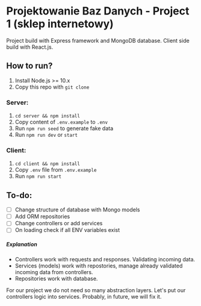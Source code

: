 # Projektowanie Baz Danych - Project 1 (sklep internetowy)

Project build with Express framework and MongoDB database.
Client side build with React.js.

## How to run?

1. Install Node.js >= 10.x
2. Copy this repo with `git clone`

### Server:

1. `cd server && npm install` 
2. Copy content of `.env.example` to `.env`
3. Run `npm run seed` to generate fake data
4. Run `npm run dev` or `start`

### Client:

1. `cd client && npm install`
2. Copy `.env` file from `.env.example`
3. Run `npm run start`

## To-do:

- [ ] Change structure of database with Mongo models
- [ ] Add ORM repositories
- [ ] Change controllers or add services
- [ ] On loading check if all ENV variables exist

##### Explanation

 - Controllers work with requests and responses. Validating incoming data.
 - Services (models) work with repostories, manage already validated incoming data from controllers.
 - Repositories work with database.

 For our project we do not need so many abstraction layers. Let's put our controllers logic into services. 
 Probably, in future, we will fix it.  